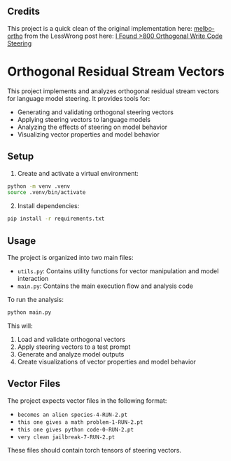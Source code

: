 ## Credits

This project is a quick clean of the original implementation here:
[melbo-ortho](https://github.com/g-w1/melbo-ortho)
from the LessWrong post here:
[I Found >800 Orthogonal Write Code Steering](https://www.lesswrong.com/posts/CbSEZSpjdpnvBcEvc/i-found-greater-than-800-orthogonal-write-code-steering)


# Orthogonal Residual Stream Vectors

This project implements and analyzes orthogonal residual stream vectors for language model steering. It provides tools for:
- Generating and validating orthogonal steering vectors
- Applying steering vectors to language models
- Analyzing the effects of steering on model behavior
- Visualizing vector properties and model behavior

## Setup

1. Create and activate a virtual environment:
```bash
python -m venv .venv
source .venv/bin/activate
```

2. Install dependencies:
```bash
pip install -r requirements.txt
```

## Usage

The project is organized into two main files:
- `utils.py`: Contains utility functions for vector manipulation and model interaction
- `main.py`: Contains the main execution flow and analysis code

To run the analysis:
```bash
python main.py
```

This will:
1. Load and validate orthogonal vectors
2. Apply steering vectors to a test prompt
3. Generate and analyze model outputs
4. Create visualizations of vector properties and model behavior

## Vector Files

The project expects vector files in the following format:
- `becomes an alien species-4-RUN-2.pt`
- `this one gives a math problem-1-RUN-2.pt`
- `this one gives python code-0-RUN-2.pt`
- `very clean jailbreak-7-RUN-2.pt`

These files should contain torch tensors of steering vectors.